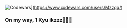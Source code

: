 
![Codewars](https://www.codewars.com/users/Mzzqq/badges/large)](https://www.codewars.com/users/Mzzqq/)
<br/>
### On my way, 1 Kyu ikzzz🏃🏃🏃

<!--
**Mzzqq/Mzzqq** is a ✨ _special_ ✨ repository because its `README.md` (this file) appears on your GitHub profile.

Here are some ideas to get you started:

- 🔭 I’m currently working on ...
- 🌱 I’m currently learning ...
- 👯 I’m looking to collaborate on ...
- 🤔 I’m looking for help with ...
- 💬 Ask me about ...
- 📫 How to reach me: ...
- 😄 Pronouns: ...
- ⚡ Fun fact: ...
-->
